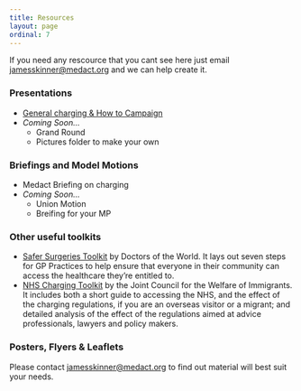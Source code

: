 ```yaml
---
title: Resources
layout: page
ordinal: 7
---
```


If you need any rescource that you cant see here just email <a href="mailto:jamesskinner@medact.org">jamesskinner@medact.org</a> and we can help create it. 

### Presentations 

* <a href="https://drive.google.com/open?id=1x2v5fu2JMIW7nK45zxMVzn-bErI033IY">General charging & How to Campaign</a>
* _Coming Soon..._ 
  * Grand Round 
  * Pictures folder to make your own 

### Briefings and Model Motions 

* Medact Briefing on charging 
* _Coming Soon..._ 
  * Union Motion 
  * Breifing for your MP 

### Other useful toolkits 

* <a href="https://www.doctorsoftheworld.org.uk/what-we-stand-for/supporting-medics/safe-surgeries-initiative/safe-surgeries-toolkit">Safer Surgeries Toolkit</a> by Doctors of the World. It lays out seven steps for GP Practices to help ensure that everyone in their community can access the healthcare they’re entitled to.  
* <a href="https://www.jcwi.org.uk/nhs-charging-toolkits"> NHS Charging Toolkit</a> by the Joint Council for the Welfare of Immigrants. It includes both a short guide to accessing the NHS, and the effect of the charging regulations, if you are an overseas visitor or a migrant; and detailed analysis of the effect of the regulations aimed at advice professionals, lawyers and policy makers.

### Posters, Flyers & Leaflets  

Please contact <a href="mailto:jamesskinner@medact.org">jamesskinner@medact.org</a> to find out material will best suit your needs.


